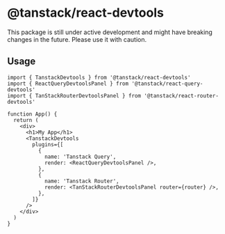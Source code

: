 # @tanstack/react-devtools

This package is still under active development and might have breaking changes in the future. Please use it with caution.

## Usage

```tsx
import { TanstackDevtools } from '@tanstack/react-devtools'
import { ReactQueryDevtoolsPanel } from '@tanstack/react-query-devtools'
import { TanStackRouterDevtoolsPanel } from '@tanstack/react-router-devtools'

function App() {
  return (
    <div>
      <h1>My App</h1>
      <TanstackDevtools
        plugins={[
          {
            name: 'Tanstack Query',
            render: <ReactQueryDevtoolsPanel />,
          },
          {
            name: 'Tanstack Router',
            render: <TanStackRouterDevtoolsPanel router={router} />,
          },
        ]}
      />
    </div>
  )
}
```
